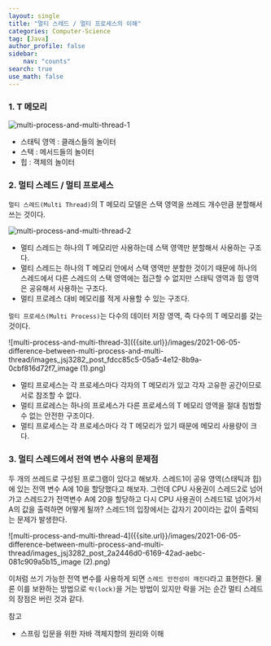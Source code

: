 ```yaml
---
layout: single
title: "멀티 스레드 / 멀티 프로세스의 이해"
categories: Computer-Science
tag: [Java]
author_profile: false
sidebar:
    nav: "counts"
search: true
use_math: false
---
```


### 1. T 메모리

![multi-process-and-multi-thread-1]({{site.url}}/images/2021-06-05-difference-between-multi-process-and-multi-thread/images_jsj3282_post_331c2501-a1b8-4acb-b6bd-d95150861dcf_9951443D5C6E85BE02.png)

- 스태틱 영역 : 클래스들의 놀이터
- 스택 : 메서드들의 놀이터
- 힙 : 객체의 놀이터

### 2. 멀티 스레드 / 멀티 프로세스

```멀티 스레드(Multi Thread)```의 T 메모리 모델은 스택 영역을 쓰레드 개수만큼 분할해서 쓰는 것이다. 

![multi-process-and-multi-thread-2]({{site.url}}/images/2021-06-05-difference-between-multi-process-and-multi-thread/images_jsj3282_post_8dce08f3-d69c-4da8-a3f9-aba993710a77_image.png)

- 멀티 스레드는 하나의 T 메모리만 사용하는데 스택 영역만 분할해서 사용하는 구조다.
- 멀티 스레드는 하나의 T 메모리 안에서 스택 영역만 분할한 것이기 때문에 
하나의 스레드에서 다른 스레드의 스택 영역에는 접근할 수 없지만 스태틱 영역과 힙 영역은 공유해서 사용하는 구조다.
- 멀티 프로레스 대비 메모리를 적게 사용할 수 있는 구조다. 

```멀티 프로세스(Multi Process)```는 다수의 데이터 저장 영역, 즉 다수의 T 메모리를 갖는 것이다.

![multi-process-and-multi-thread-3]({{site.url}}/images/2021-06-05-difference-between-multi-process-and-multi-thread/images_jsj3282_post_fdcc85c5-05a5-4e12-8b9a-0cbf816d72f7_image (1).png)

- 멀티 프로세스는 각 프로세스마다 각자의 T 메모리가 있고 각자 고유한 공간이므로 서로 참조할 수 없다. 
- 멀티 프로레스는 하나의 프로세스가 다른 프로세스의 T 메모리 영역을 절대 침범할 수 없는 안전한 구조이다.
- 멀티 프로세스는 각 프로세스마다 각 T 메모리가 있기 때문에 메모리 사용량이 크다.

### 3. 멀티 스레드에서 전역 변수 사용의 문제점

두 개의 쓰레드로 구성된 프로그램이 있다고 해보자. 스레드1이 공유 영역(스태틱과 힙)에 있는 전역 변수 A에 10을 할당했다고 해보자. 그런데 CPU 사용권이 스레드2로 넘어가고 스레드2가 전역변수 A에 20을 할당하고 다시 CPU 사용권이 스레드1로 넘어가서 A의 값을 출력하면 어떻게 될까? 스레드1의 입장에서는 갑자기 20이라는 값이 출력되는 문제가 발생한다.

![multi-process-and-multi-thread-4]({{site.url}}/images/2021-06-05-difference-between-multi-process-and-multi-thread/images_jsj3282_post_2a2446d0-6169-42ad-aebc-081c909a5b15_image (2).png)

이처럼 쓰기 가능한 전역 변수를 사용하게 되면 ```스레드 안전성이 깨진다```라고 표현한다. 물론 이를 보완하는 방법으로 ```락(lock)```을 거는 방법이 있지만 락을 거는 순간 멀티 스레드의 장점은 버린 것과 같다.



참고

- 스프링 입문을 위한 자바 객체지향의 원리와 이해

